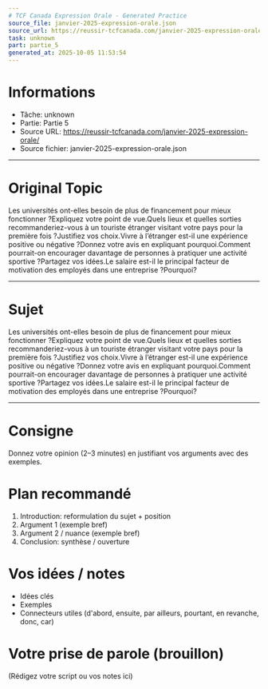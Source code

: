 ```yaml
---
# TCF Canada Expression Orale - Generated Practice
source_file: janvier-2025-expression-orale.json
source_url: https://reussir-tcfcanada.com/janvier-2025-expression-orale/
task: unknown
part: partie_5
generated_at: 2025-10-05 11:53:54
---
```


# Informations
- Tâche: unknown
- Partie: Partie 5
- Source URL: https://reussir-tcfcanada.com/janvier-2025-expression-orale/
- Source fichier: janvier-2025-expression-orale.json

---

# Original Topic
Les universités ont-elles besoin de plus de financement pour mieux fonctionner ?Expliquez votre point de vue.Quels lieux et quelles sorties recommanderiez-vous à un touriste étranger visitant votre pays pour la première fois ?Justifiez vos choix.Vivre à l’étranger est-il une expérience positive ou négative ?Donnez votre avis en expliquant pourquoi.Comment pourrait-on encourager davantage de personnes à pratiquer une activité sportive ?Partagez vos idées.Le salaire est-il le principal facteur de motivation des employés dans une entreprise ?Pourquoi?

---

# Sujet
Les universités ont-elles besoin de plus de financement pour mieux fonctionner ?Expliquez votre point de vue.Quels lieux et quelles sorties recommanderiez-vous à un touriste étranger visitant votre pays pour la première fois ?Justifiez vos choix.Vivre à l’étranger est-il une expérience positive ou négative ?Donnez votre avis en expliquant pourquoi.Comment pourrait-on encourager davantage de personnes à pratiquer une activité sportive ?Partagez vos idées.Le salaire est-il le principal facteur de motivation des employés dans une entreprise ?Pourquoi?

---
# Consigne
Donnez votre opinion (2–3 minutes) en justifiant vos arguments avec des exemples.

# Plan recommandé
1. Introduction: reformulation du sujet + position
2. Argument 1 (exemple bref)
3. Argument 2 / nuance (exemple bref)
4. Conclusion: synthèse / ouverture

# Vos idées / notes
- Idées clés
- Exemples
- Connecteurs utiles (d'abord, ensuite, par ailleurs, pourtant, en revanche, donc, car)

# Votre prise de parole (brouillon)
(Rédigez votre script ou vos notes ici)
